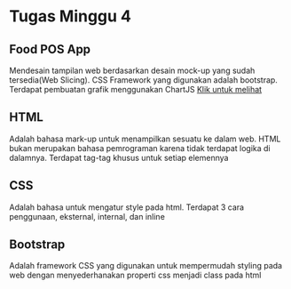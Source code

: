 # Tugas Minggu 4

## Food POS App
Mendesain tampilan web berdasarkan desain mock-up yang sudah tersedia(Web Slicing). CSS Framework yang digunakan adalah bootstrap. Terdapat pembuatan grafik menggunakan ChartJS
[Klik untuk melihat](https://food-pos.netlify.app/)

## HTML
Adalah bahasa mark-up untuk menampilkan sesuatu ke dalam web. HTML bukan merupakan bahasa pemrograman karena tidak terdapat logika di dalamnya. Terdapat tag-tag khusus untuk setiap elemennya

## CSS
Adalah bahasa untuk mengatur style pada html. Terdapat 3 cara penggunaan, eksternal, internal, dan inline

## Bootstrap
Adalah framework CSS yang digunakan untuk mempermudah styling pada web dengan menyederhanakan properti css menjadi class pada html
